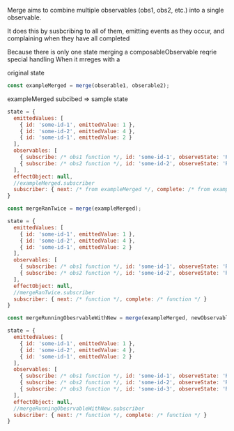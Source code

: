 Merge aims to combine multiple observables (obs1, obs2, etc.) into a single observable.

It does this by susbcribing to all of them, emitting events as they occur, and complaining when they have all completed

Because there is only one state merging a composableObservable reqrie special handling
When it mreges with a

original state

```js
const exampleMerged = merge(obserable1, obserable2);
```

exampleMerged subcibed => sample state

```js
state = {
  emittedValues: [
    { id: 'some-id-1', emittedValue: 1 },
    { id: 'some-id-2', emittedValue: 4 },
    { id: 'some-id-1', emittedValue: 2 }
  ],
  observables: [
    { subscribe: /* obs1 function */, id: 'some-id-1', observeState: 'RUNNING' },//on next() -> run state.subscriber
    { subscribe: /* obs2 function */, id: 'some-id-2', observeState: 'RUNNING' }
  ],
  effectObject: null,
  //exampleMerged.subscriber
  subscriber: { next: /* from exampleMerged */, complete: /* from exampleMerged */ }
}
```

```js
const mergeRanTwice = merge(exampleMerged);
```

```js
state = {
  emittedValues: [
    { id: 'some-id-1', emittedValue: 1 },
    { id: 'some-id-2', emittedValue: 4 },
    { id: 'some-id-1', emittedValue: 2 }
  ],
  observables: [
    { subscribe: /* obs1 function */, id: 'some-id-1', observeState: 'RUNNING' },//on next() -> run state.subscriber
    { subscribe: /* obs2 function */, id: 'some-id-2', observeState: 'RUNNING' }
  ],
  effectObject: null,
  //mergeRanTwice.subscriber
  subscriber: { next: /* function */, complete: /* function */ }
}
```

```js
const mergeRunningObesrvableWithNew = merge(exampleMerged, newObservable);
```

```js
state = {
  emittedValues: [
    { id: 'some-id-1', emittedValue: 1 },
    { id: 'some-id-2', emittedValue: 4 },
    { id: 'some-id-1', emittedValue: 2 }
  ],
  observables: [
    { subscribe: /* obs1 function */, id: 'some-id-1', observeState: 'RUNNING' },
    { subscribe: /* obs2 function */, id: 'some-id-2', observeState: 'RUNNING' }
    { subscribe: /* obs3 function */, id: 'some-id-3', observeState: 'RUNNING' }
  ],
  effectObject: null,
  //mergeRunningObesrvableWithNew.subscriber
  subscriber: { next: /* function */, complete: /* function */ }
}
```
